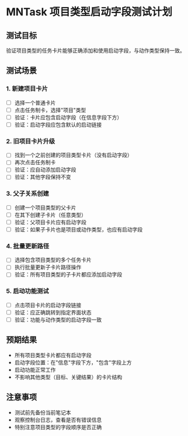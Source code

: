 # MNTask 项目类型启动字段测试计划

## 测试目标
验证项目类型的任务卡片能够正确添加和使用启动字段，与动作类型保持一致。

## 测试场景

### 1. 新建项目卡片
- [ ] 选择一个普通卡片
- [ ] 点击任务制卡，选择"项目"类型
- [ ] 验证：卡片应包含启动字段（在信息字段下方）
- [ ] 验证：启动字段应包含默认的启动链接

### 2. 旧项目卡片升级
- [ ] 找到一个之前创建的项目类型卡片（没有启动字段）
- [ ] 再次点击任务制卡
- [ ] 验证：应自动添加启动字段
- [ ] 验证：其他字段保持不变

### 3. 父子关系创建
- [ ] 创建一个项目类型的父卡片
- [ ] 在其下创建子卡片（任意类型）
- [ ] 验证：父项目卡片应有启动字段
- [ ] 验证：如果子卡片也是项目或动作类型，也应有启动字段

### 4. 批量更新路径
- [ ] 选择包含项目类型的多个任务卡片
- [ ] 执行批量更新子卡片路径操作
- [ ] 验证：所有项目类型的子卡片都应添加启动字段

### 5. 启动功能测试
- [ ] 点击项目卡片的启动字段链接
- [ ] 验证：应正确跳转到指定界面状态
- [ ] 验证：功能与动作类型的启动字段一致

## 预期结果
- 所有项目类型卡片都应有启动字段
- 启动字段位置：在"信息"字段下方，"包含"字段上方
- 启动功能正常工作
- 不影响其他类型（目标、关键结果）的卡片结构

## 注意事项
- 测试前先备份当前笔记本
- 观察控制台日志，查看是否有错误信息
- 特别注意项目类型的字段顺序是否正确